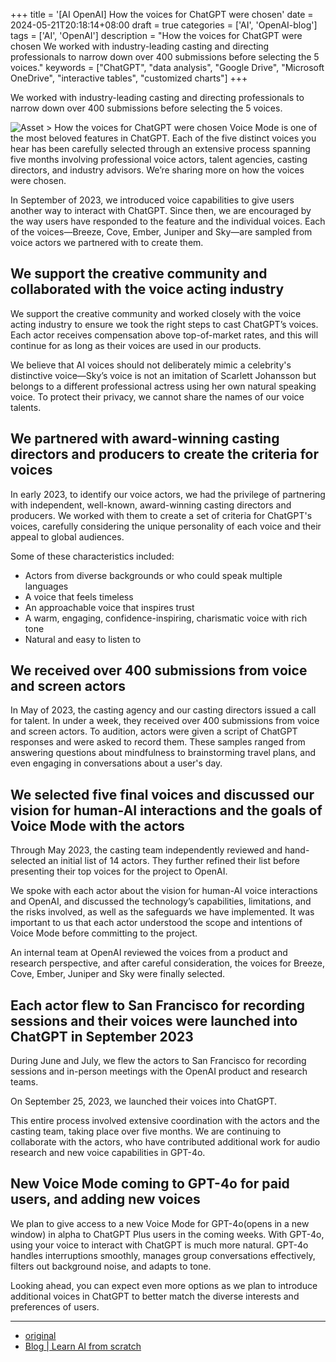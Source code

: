 +++
title = '[AI OpenAI] How the voices for ChatGPT were chosen'
date = 2024-05-21T20:18:14+08:00
draft = true
categories = ['AI', 'OpenAI-blog']
tags = ['AI', 'OpenAI']
description = "How the voices for ChatGPT were chosen We worked with industry-leading casting and directing professionals to narrow down over 400 submissions before selecting the 5 voices."
keywords = ["ChatGPT", "data analysis", "Google Drive", "Microsoft OneDrive", "interactive tables", "customized charts"]
+++

We worked with industry-leading casting and directing professionals to narrow down over 400 submissions before selecting the 5 voices.

![Asset > How the voices for ChatGPT were chosen](https://images.ctfassets.net/kftzwdyauwt9/4dzZOfYrHYXxeTJcgfhH29/5fcafe2f0fa3e44cebcadb43b16da02a/safety-blog-cover-06.jpg?w=1920&q=90&fm=webp)
Voice Mode is one of the most beloved features in ChatGPT. Each of the five distinct voices you hear has been carefully selected through an extensive process spanning five months involving professional voice actors, talent agencies, casting directors, and industry advisors. We’re sharing more on how the voices were chosen.

In September of 2023, we introduced voice capabilities to give users another way to interact with ChatGPT. Since then, we are encouraged by the way users have responded to the feature and the individual voices. Each of the voices—Breeze, Cove, Ember, Juniper and Sky—are sampled from voice actors we partnered with to create them.

## We support the creative community and collaborated with the voice acting industry
We support the creative community and worked closely with the voice acting industry to ensure we took the right steps to cast ChatGPT’s voices. Each actor receives compensation above top-of-market rates, and this will continue for as long as their voices are used in our products.

We believe that AI voices should not deliberately mimic a celebrity's distinctive voice—Sky’s voice is not an imitation of Scarlett Johansson but belongs to a different professional actress using her own natural speaking voice. To protect their privacy, we cannot share the names of our voice talents.

## We partnered with award-winning casting directors and producers to create the criteria for voices
In early 2023, to identify our voice actors, we had the privilege of partnering with independent, well-known, award-winning casting directors and producers. We worked with them to create a set of criteria for ChatGPT's voices, carefully considering the unique personality of each voice and their appeal to global audiences.

Some of these characteristics included:

- Actors from diverse backgrounds or who could speak multiple languages
- A voice that feels timeless
- An approachable voice that inspires trust
- A warm, engaging, confidence-inspiring, charismatic voice with rich tone
- Natural and easy to listen to

## We received over 400 submissions from voice and screen actors
In May of 2023, the casting agency and our casting directors issued a call for talent. In under a week, they received over 400 submissions from voice and screen actors. To audition, actors were given a script of ChatGPT responses and were asked to record them. These samples ranged from answering questions about mindfulness to brainstorming travel plans, and even engaging in conversations about a user's day.

## We selected five final voices and discussed our vision for human-AI interactions and the goals of Voice Mode with the actors
Through May 2023, the casting team independently reviewed and hand-selected an initial list of 14 actors. They further refined their list before presenting their top voices for the project to OpenAI.

We spoke with each actor about the vision for human-AI voice interactions and OpenAI, and discussed the technology’s capabilities, limitations, and the risks involved, as well as the safeguards we have implemented. It was important to us that each actor understood the scope and intentions of Voice Mode before committing to the project.

An internal team at OpenAI reviewed the voices from a product and research perspective, and after careful consideration, the voices for Breeze, Cove, Ember, Juniper and Sky were finally selected.

## Each actor flew to San Francisco for recording sessions and their voices were launched into ChatGPT in September 2023
During June and July, we flew the actors to San Francisco for recording sessions and in-person meetings with the OpenAI product and research teams.

On September 25, 2023, we launched their voices into ChatGPT.

This entire process involved extensive coordination with the actors and the casting team, taking place over five months. We are continuing to collaborate with the actors, who have contributed additional work for audio research and new voice capabilities in GPT-4o.

## New Voice Mode coming to GPT-4o for paid users, and adding new voices
We plan to give access to a new Voice Mode for GPT-4o(opens in a new window) in alpha to ChatGPT Plus users in the coming weeks. With GPT-4o, using your voice to interact with ChatGPT is much more natural. GPT-4o handles interruptions smoothly, manages group conversations effectively, filters out background noise, and adapts to tone.

Looking ahead, you can expect even more options as we plan to introduce additional voices in ChatGPT to better match the diverse interests and preferences of users.

---

- [original](https://openai.com/index/improvements-to-data-analysis-in-chatgpt/)
- [Blog | Learn AI from scratch](https://blog.aihub2022.top/en/post/ai-openai-how-the-voices-for-chatgpt-were-chosen/)
